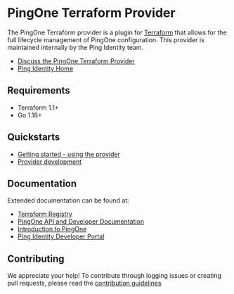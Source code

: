 # PingOne Terraform Provider

The PingOne Terraform provider is a plugin for [Terraform](https://www.terraform.io/) that allows for the full lifecycle management of PingOne configuration. This provider is maintained internally by the Ping Identity team.

* [Discuss the PingOne Terraform Provider](https://support.pingidentity.com/s/topic/0TO1W000000IF30WAG/pingdevops)
* [Ping Identity Home](https://www.pingidentity.com/en.html)

## Requirements
* Terraform 1.1+
* Go 1.18+

## Quickstarts

* [Getting started - using the provider](https://registry.terraform.io/providers/pingidentity/pingone/latest/docs)
* [Provider development](CONTRIBUTING.md)

## Documentation

Extended documentation can be found at:
* [Terraform Registry](https://registry.terraform.io/providers/pingidentity/pingone/latest/docs)
* [PingOne API and Developer Documentation](https://apidocs.pingidentity.com/pingone/platform/v1/api/)
* [Introduction to PingOne](https://docs.pingidentity.com/bundle/pingone/page/als1564020488261.html)
* [Ping Identity Developer Portal](https://developer.pingidentity.com/en.html)

## Contributing

We appreciate your help! To contribute through logging issues or creating pull requests, please read the [contribution guidelines](CONTRIBUTING.md)
